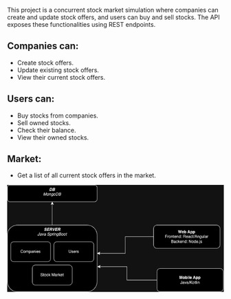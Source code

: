 This project is a concurrent stock market simulation where companies can create and update stock offers, and users can buy and sell stocks. The API exposes these functionalities using REST endpoints.

## Companies can:

- Create stock offers.
- Update existing stock offers.
- View their current stock offers.
## Users can:
- Buy stocks from companies.
- Sell owned stocks.
- Check their balance.
- View their owned stocks.

## Market:
- Get a list of all current stock offers in the market.

![Diagram](src/cebp.drawio.png)